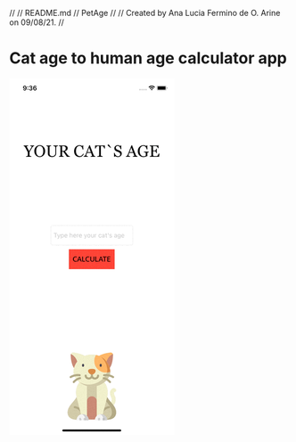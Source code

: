 //
//  README.md
//  PetAge
//
//  Created by Ana Lucia Fermino de O. Arine on 09/08/21.
//

# Cat age to human age calculator app 


![](pet_age.gif)
